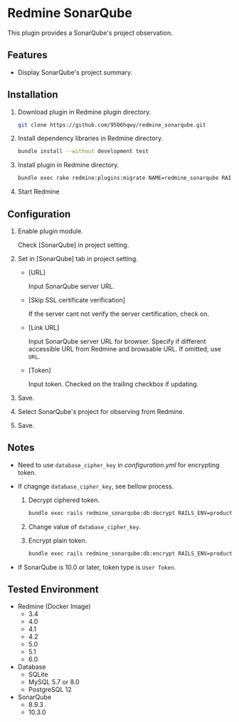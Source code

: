 # Redmine SonarQube

This plugin provides a SonarQube's project observation.

## Features

- Display SonarQube's project summary.

## Installation

1. Download plugin in Redmine plugin directory.
   ```sh
   git clone https://github.com/9506hqwy/redmine_sonarqube.git
   ```
2. Install dependency libraries in Redmine directory.
   ```sh
   bundle install --without development test
   ```
3. Install plugin in Redmine directory.
   ```sh
   bundle exec rake redmine:plugins:migrate NAME=redmine_sonarqube RAILS_ENV=production
   ```
4. Start Redmine

## Configuration

1. Enable plugin module.

   Check [SonarQube] in project setting.

2. Set in [SonarQube] tab in project setting.

   - [URL]

     Input SonarQube server URL.

   - [Skip SSL certificate verification]

     If the server cant not verify the server certification, check on.

   - [Link URL]

     Input SonarQube server URL for browser.
     Specify if different accessible URL from Redmine and browsable URL.
     If omitted, use `URL`.

   - [Token]

     Input token.
     Checked on the trailing checkbox if updating.

3. Save.

4. Select SonarQube's project for observing from Redmine.

5. Save.

## Notes

- Need to use `database_cipher_key` in *configuration.yml* for encrypting token.

- If chagnge `database_cipher_key`, see bellow process.

  1. Decrypt ciphered token.
     ```sh
     bundle exec rails redmine_sonarqube:db:decrypt RAILS_ENV=production
     ```

  2. Change value of `database_cipher_key`.

  3. Encrypt plain token.
     ```sh
     bundle exec rails redmine_sonarqube:db:encrypt RAILS_ENV=production
     ```

- If SonarQube is 10.0 or later, token type is `User Token`.

## Tested Environment

* Redmine (Docker Image)
  * 3.4
  * 4.0
  * 4.1
  * 4.2
  * 5.0
  * 5.1
  * 6.0
* Database
  * SQLite
  * MySQL 5.7 or 8.0
  * PostgreSQL 12
* SonarQube
  * 8.9.3
  * 10.3.0
